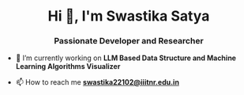 <h1 align="center">Hi 👋, I'm Swastika Satya</h1>
<h3 align="center">Passionate Developer and Researcher</h3>

- 🔭 I’m currently working on **LLM Based Data Structure and Machine Learning Algorithms Visualizer**

- 📫 How to reach me **swastika22102@iiitnr.edu.in**

